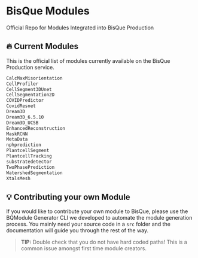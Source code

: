 # BisQue Modules

Official Repo for Modules Integrated into BisQue Production


## 🔥 Current Modules

This is the official list of modules currently available on the BisQue Production service.

```sh
CalcMaxMisorientation
CellProfiler
CellSegment3DUnet
CellSegmentation2D
COVIDPredictor
CovidResnet
Dream3D
Dream3D_6.5.10
Dream3D_UCSB
EnhancedReconstruction
MaskRCNN
MetaData
nphprediction
PlantcellSegment
PlantcellTracking
substratedetector
TwoPhasePrediction
WatershedSegmentation
XtalsMesh
```



## 💡 Contributing your own Module


If you would like to contribute your own module to BisQue, please use the BQModule Generator CLI we developed to automate the module generation process. You mainly need your source code in a `src` folder and the documentation will guide you through the rest of the way. 

> __TIP:__ Double check that you do not have hard coded paths! This is a common issue amongst first time module creators. 
